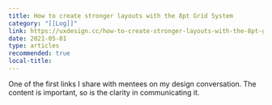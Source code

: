 ```yaml
---
title: How to create stronger layouts with the 8pt Grid System
category: "[[Log]]"
link: https://uxdesign.cc/how-to-create-stronger-layouts-with-the-8pt-grid-system-cb0a1665714d
date: 2021-05-01
type: articles
recommended: true
local-title:
---
```

One of the first links I share with mentees on my design conversation. The content is important, so is the clarity in communicating it.
